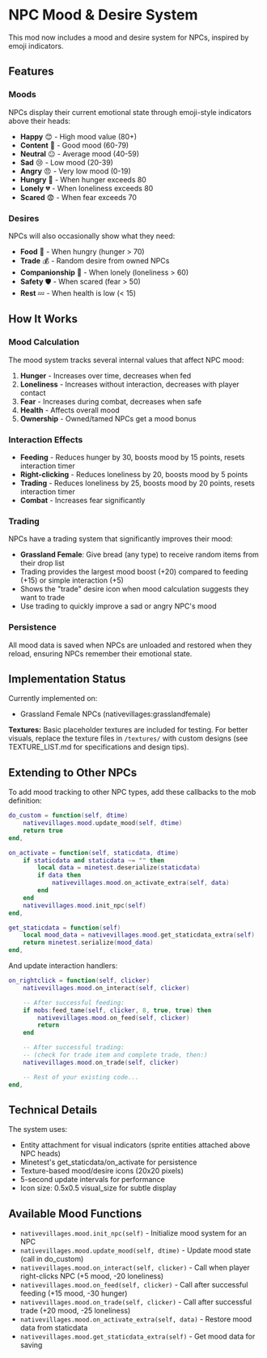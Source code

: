 # NPC Mood & Desire System

This mod now includes a mood and desire system for NPCs, inspired by emoji indicators.

## Features

### Moods
NPCs display their current emotional state through emoji-style indicators above their heads:

- **Happy** 😊 - High mood value (80+)
- **Content** 🙂 - Good mood (60-79)
- **Neutral** 😐 - Average mood (40-59)
- **Sad** 😢 - Low mood (20-39)
- **Angry** 😠 - Very low mood (0-19)
- **Hungry** 🍖 - When hunger exceeds 80
- **Lonely** 💔 - When loneliness exceeds 80
- **Scared** 😨 - When fear exceeds 70

### Desires
NPCs will also occasionally show what they need:

- **Food** 🍞 - When hungry (hunger > 70)
- **Trade** 💰 - Random desire from owned NPCs
- **Companionship** 👥 - When lonely (loneliness > 60)
- **Safety** 🛡️ - When scared (fear > 50)
- **Rest** 💤 - When health is low (< 15)

## How It Works

### Mood Calculation
The mood system tracks several internal values that affect NPC mood:

1. **Hunger** - Increases over time, decreases when fed
2. **Loneliness** - Increases without interaction, decreases with player contact
3. **Fear** - Increases during combat, decreases when safe
4. **Health** - Affects overall mood
5. **Ownership** - Owned/tamed NPCs get a mood bonus

### Interaction Effects

- **Feeding** - Reduces hunger by 30, boosts mood by 15 points, resets interaction timer
- **Right-clicking** - Reduces loneliness by 20, boosts mood by 5 points
- **Trading** - Reduces loneliness by 25, boosts mood by 20 points, resets interaction timer
- **Combat** - Increases fear significantly

### Trading

NPCs have a trading system that significantly improves their mood:
- **Grassland Female**: Give bread (any type) to receive random items from their drop list
- Trading provides the largest mood boost (+20) compared to feeding (+15) or simple interaction (+5)
- Shows the "trade" desire icon when mood calculation suggests they want to trade
- Use trading to quickly improve a sad or angry NPC's mood

### Persistence
All mood data is saved when NPCs are unloaded and restored when they reload, ensuring NPCs remember their emotional state.

## Implementation Status

Currently implemented on:
- Grassland Female NPCs (nativevillages:grasslandfemale)

**Textures:** Basic placeholder textures are included for testing. For better visuals, replace the texture files in `/textures/` with custom designs (see TEXTURE_LIST.md for specifications and design tips).

## Extending to Other NPCs

To add mood tracking to other NPC types, add these callbacks to the mob definition:

```lua
do_custom = function(self, dtime)
    nativevillages.mood.update_mood(self, dtime)
    return true
end,

on_activate = function(self, staticdata, dtime)
    if staticdata and staticdata ~= "" then
        local data = minetest.deserialize(staticdata)
        if data then
            nativevillages.mood.on_activate_extra(self, data)
        end
    end
    nativevillages.mood.init_npc(self)
end,

get_staticdata = function(self)
    local mood_data = nativevillages.mood.get_staticdata_extra(self)
    return minetest.serialize(mood_data)
end,
```

And update interaction handlers:

```lua
on_rightclick = function(self, clicker)
    nativevillages.mood.on_interact(self, clicker)

    -- After successful feeding:
    if mobs:feed_tame(self, clicker, 8, true, true) then
        nativevillages.mood.on_feed(self, clicker)
        return
    end

    -- After successful trading:
    -- (check for trade item and complete trade, then:)
    nativevillages.mood.on_trade(self, clicker)

    -- Rest of your existing code...
end,
```

## Technical Details

The system uses:
- Entity attachment for visual indicators (sprite entities attached above NPC heads)
- Minetest's get_staticdata/on_activate for persistence
- Texture-based mood/desire icons (20x20 pixels)
- 5-second update intervals for performance
- Icon size: 0.5x0.5 visual_size for subtle display

## Available Mood Functions

- `nativevillages.mood.init_npc(self)` - Initialize mood system for an NPC
- `nativevillages.mood.update_mood(self, dtime)` - Update mood state (call in do_custom)
- `nativevillages.mood.on_interact(self, clicker)` - Call when player right-clicks NPC (+5 mood, -20 loneliness)
- `nativevillages.mood.on_feed(self, clicker)` - Call after successful feeding (+15 mood, -30 hunger)
- `nativevillages.mood.on_trade(self, clicker)` - Call after successful trade (+20 mood, -25 loneliness)
- `nativevillages.mood.on_activate_extra(self, data)` - Restore mood data from staticdata
- `nativevillages.mood.get_staticdata_extra(self)` - Get mood data for saving
